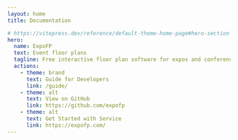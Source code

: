 ```yaml
---
layout: home
title: Documentation

# https://vitepress.dev/reference/default-theme-home-page#hero-section
hero:
  name: ExpoFP 
  text: Event floor plans
  tagline: Free interactive floor plan software for expos and conferences.
  actions:
    - theme: brand
      text: Guide for Developers
      link: /guide/
    - theme: alt
      text: View on GitHub
      link: https://github.com/expofp
    - theme: alt
      text: Get Started with Service
      link: https://expofp.com/
---
```

